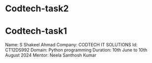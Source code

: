 # Codtech-task2

# Codtech-task1

Name: S Shakeel Ahmad
Company: CODTECH IT SOLUTIONS
Id: CT12DS992
Domain: Python programming
Duration: 10th June to 10th August 2024
Mentor: Neela Santhosh Kumar
